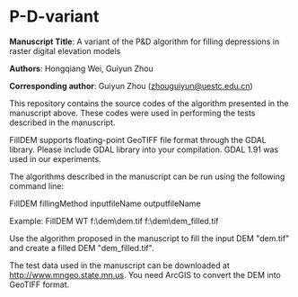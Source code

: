 # P-D-variant

**Manuscript Title**: A variant of the P&D algorithm for filling depressions in raster digital elevation models

**Authors**: Hongqiang Wei, Guiyun Zhou

**Corresponding author**: Guiyun Zhou (zhouguiyun@uestc.edu.cn)

This repository contains the source codes of the algorithm presented in the manuscript above. These codes were used in performing the tests described in the manuscript.

FillDEM supports floating-point GeoTIFF file format through the GDAL library. Please include GDAL library into your compilation. GDAL 1.91 was used in our experiments.

The algorithms described in the manuscript can be run using the following command line:

FillDEM fillingMethod inputfileName outputfileName

Example: FillDEM WT f:\\dem\\dem.tif f:\\dem\\dem_filled.tif

Use the algorithm proposed in the manuscript to fill the input DEM "dem.tif" and create a filled DEM "dem_filled.tif".

The test data used in the manuscript can be downloaded at http://www.mngeo.state.mn.us. You need ArcGIS to convert the DEM into GeoTIFF format.
